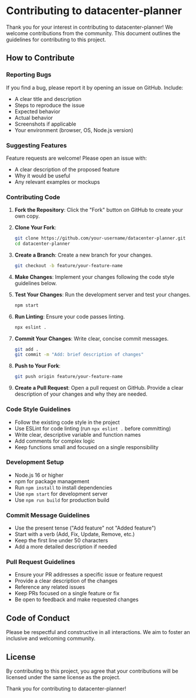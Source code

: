 # Contributing to datacenter-planner

Thank you for your interest in contributing to datacenter-planner! We welcome contributions from the community. This document outlines the guidelines for contributing to this project.

## How to Contribute

### Reporting Bugs

If you find a bug, please report it by opening an issue on GitHub. Include:

- A clear title and description
- Steps to reproduce the issue
- Expected behavior
- Actual behavior
- Screenshots if applicable
- Your environment (browser, OS, Node.js version)

### Suggesting Features

Feature requests are welcome! Please open an issue with:

- A clear description of the proposed feature
- Why it would be useful
- Any relevant examples or mockups

### Contributing Code

1. **Fork the Repository**: Click the "Fork" button on GitHub to create your own copy.

2. **Clone Your Fork**:

   ```bash
   git clone https://github.com/your-username/datacenter-planner.git
   cd datacenter-planner
   ```

3. **Create a Branch**: Create a new branch for your changes.

   ```bash
   git checkout -b feature/your-feature-name
   ```

4. **Make Changes**: Implement your changes following the code style guidelines below.

5. **Test Your Changes**: Run the development server and test your changes.

   ```bash
   npm start
   ```

6. **Run Linting**: Ensure your code passes linting.

   ```bash
   npx eslint .
   ```

7. **Commit Your Changes**: Write clear, concise commit messages.

   ```bash
   git add .
   git commit -m "Add: brief description of changes"
   ```

8. **Push to Your Fork**:

   ```bash
   git push origin feature/your-feature-name
   ```

9. **Create a Pull Request**: Open a pull request on GitHub. Provide a clear description of your changes and why they are needed.

### Code Style Guidelines

- Follow the existing code style in the project
- Use ESLint for code linting (run `npx eslint .` before committing)
- Write clear, descriptive variable and function names
- Add comments for complex logic
- Keep functions small and focused on a single responsibility

### Development Setup

- Node.js 16 or higher
- npm for package management
- Run `npm install` to install dependencies
- Use `npm start` for development server
- Use `npm run build` for production build

### Commit Message Guidelines

- Use the present tense ("Add feature" not "Added feature")
- Start with a verb (Add, Fix, Update, Remove, etc.)
- Keep the first line under 50 characters
- Add a more detailed description if needed

### Pull Request Guidelines

- Ensure your PR addresses a specific issue or feature request
- Provide a clear description of the changes
- Reference any related issues
- Keep PRs focused on a single feature or fix
- Be open to feedback and make requested changes

## Code of Conduct

Please be respectful and constructive in all interactions. We aim to foster an inclusive and welcoming community.

## License

By contributing to this project, you agree that your contributions will be licensed under the same license as the project.

Thank you for contributing to datacenter-planner!

